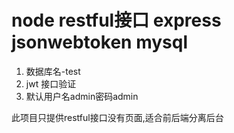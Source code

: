 # node restful接口   express  jsonwebtoken     mysql

1. 数据库名-test
1. jwt 接口验证
1. 默认用户名admin密码admin


此项目只提供restful接口没有页面,适合前后端分离后台